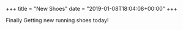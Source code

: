 +++
title = "New Shoes"
date = "2019-01-08T18:04:08+00:00"
+++

Finally Getting new running shoes today!
			
